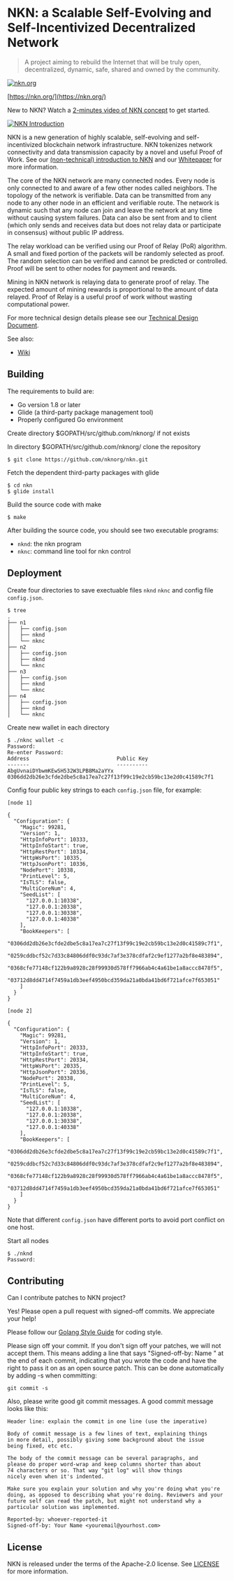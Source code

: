 # NKN: a Scalable Self-Evolving and Self-Incentivized Decentralized Network

> A project aiming to rebuild the Internet that will be truly open,
  decentralized, dynamic, safe, shared and owned by the community.

[![nkn.org](doc/introduction/img/nkn_logo.png)](https://nkn.org/)

[https://nkn.org/](https://nkn.org/)

New to NKN? Watch a [2-minutes video of NKN
concept](https://youtu.be/cT29i3-ImQk) to get started.

[![NKN Introduction](doc/introduction/img/nkn_intro_video.png)](https://youtu.be/cT29i3-ImQk)

NKN is a new generation of highly scalable, self-evolving and
self-incentivized blockchain network infrastructure. NKN tokenizes
network connectivity and data transmission capacity by a novel and
useful Proof of Work. See our [(non-technical) introduction to
NKN](doc/introduction) and our
[Whitepaper](https://www.nkn.org/doc/NKN_Whitepaper.pdf) for more
information.

The core of the NKN network are many connected nodes. Every node is
only connected to and aware of a few other nodes called neighbors. The
topology of the network is verifiable. Data can be transmitted from
any node to any other node in an efficient and verifiable route. The
network is dynamic such that any node can join and leave the network
at any time without causing system failures. Data can also be sent
from and to client (which only sends and receives data but does not
relay data or participate in consensus) without public IP address.

The relay workload can be verified using our Proof of Relay (PoR)
algorithm. A small and fixed portion of the packets will be randomly
selected as proof. The random selection can be verified and cannot be
predicted or controlled. Proof will be sent to other nodes for payment
and rewards.

Mining in NKN network is relaying data to generate proof of relay. The
expected amount of mining rewards is proportional to the amount of
data relayed. Proof of Relay is a useful proof of work without wasting
computational power.

For more technical design details please see our [Technical Design
Document](doc/tech_design_doc).

See also:
* [Wiki](https://github.com/nknorg/nkn/wiki)

## Building

The requirements to build are:
* Go version 1.8 or later
* Glide (a third-party package management tool)
* Properly configured Go environment

Create directory $GOPATH/src/github.com/nknorg/ if not exists

In directory $GOPATH/src/github.com/nknorg/ clone the repository

```shell
$ git clone https://github.com/nknorg/nkn.git
```

Fetch the dependent third-party packages with glide

````shell
$ cd nkn
$ glide install
````

Build the source code with make

```shell
$ make
```

After building the source code, you should see two executable
programs:

* `nknd`: the nkn program
* `nknc`: command line tool for nkn control

## Deployment

Create four directories to save exectuable files `nknd` `nknc` and
config file `config.json`.

``` shell
$ tree
.
├── n1
│   ├── config.json
│   ├── nknd
│   └── nknc
├── n2
│   ├── config.json
│   ├── nknd
│   └── nknc
├── n3
│   ├── config.json
│   ├── nknd
│   └── nknc
├── n4
│   ├── config.json
│   ├── nknd
│   └── nknc
```

Create new wallet in each directory

``` shell
$ ./nknc wallet -c
Password:
Re-enter Password:
Address                            Public Key
-------                            ----------
AbgUvnaiDYbwmKEwSH532W3LPB8Ma2aYYx 0306dd2db26e3cfde2dbe5c8a17ea7c27f13f99c19e2cb59bc13e2d0c41589c7f1
```

Config four public key strings to each `config.json` file, for
example:

```shell
[node 1]

{
  "Configuration": {
    "Magic": 99281,
    "Version": 1,
    "HttpInfoPort": 10333,
    "HttpInfoStart": true,
    "HttpRestPort": 10334,
    "HttpWsPort": 10335,
    "HttpJsonPort": 10336,
    "NodePort": 10338,
    "PrintLevel": 5,
    "IsTLS": false,
    "MultiCoreNum": 4,
    "SeedList": [
      "127.0.0.1:10338",
      "127.0.0.1:20338",
      "127.0.0.1:30338",
      "127.0.0.1:40338"
    ],
    "BookKeepers": [
      "0306dd2db26e3cfde2dbe5c8a17ea7c27f13f99c19e2cb59bc13e2d0c41589c7f1",
      "0259cddbcf52c7d33c84806ddf0c93dc7af3e378cdfaf2c9ef1277a2bf8e483894",
      "0368cfe77148cf122b9a8928c28f99930d578ff7966ab4c4a61be1a8accc8478f5",
      "03712d8dd4714f7459a1db3eef4950bcd359da21a0bda41bd6f721afce7f653051"
    ]
  }
}
```

```shell
[node 2]

{
  "Configuration": {
    "Magic": 99281,
    "Version": 1,
    "HttpInfoPort": 20333,
    "HttpInfoStart": true,
    "HttpRestPort": 20334,
    "HttpWsPort": 20335,
    "HttpJsonPort": 20336,
    "NodePort": 20338,
    "PrintLevel": 5,
    "IsTLS": false,
    "MultiCoreNum": 4,
    "SeedList": [
      "127.0.0.1:10338",
      "127.0.0.1:20338",
      "127.0.0.1:30338",
      "127.0.0.1:40338"
    ],
    "BookKeepers": [
      "0306dd2db26e3cfde2dbe5c8a17ea7c27f13f99c19e2cb59bc13e2d0c41589c7f1",
      "0259cddbcf52c7d33c84806ddf0c93dc7af3e378cdfaf2c9ef1277a2bf8e483894",
      "0368cfe77148cf122b9a8928c28f99930d578ff7966ab4c4a61be1a8accc8478f5",
      "03712d8dd4714f7459a1db3eef4950bcd359da21a0bda41bd6f721afce7f653051"
    ]
  }
}
```

Note that different `config.json` have different ports to avoid port
conflict on one host.

Start all nodes

```shell
$ ./nknd
Password:
```

## Contributing

Can I contribute patches to NKN project?

Yes! Please open a pull request with signed-off commits. We appreciate
your help!

Please follow our [Golang Style
Guide](doc/specifications/nkn_coding_guide) for coding style.

Please sign off your commit. If you don't sign off your patches, we
will not accept them. This means adding a line that says
"Signed-off-by: Name <email>" at the end of each commit, indicating
that you wrote the code and have the right to pass it on as an open
source patch. This can be done automatically by adding -s when
committing:

```shell
git commit -s
```

Also, please write good git commit messages. A good commit message
looks like this:

	Header line: explain the commit in one line (use the imperative)

	Body of commit message is a few lines of text, explaining things
	in more detail, possibly giving some background about the issue
	being fixed, etc etc.

	The body of the commit message can be several paragraphs, and
	please do proper word-wrap and keep columns shorter than about
	74 characters or so. That way "git log" will show things
	nicely even when it's indented.

	Make sure you explain your solution and why you're doing what you're
	doing, as opposed to describing what you're doing. Reviewers and your
	future self can read the patch, but might not understand why a
	particular solution was implemented.

	Reported-by: whoever-reported-it
	Signed-off-by: Your Name <youremail@yourhost.com>

## License

NKN is released under the terms of the Apache-2.0 license. See
[LICENSE](LICENSE) for more information.
